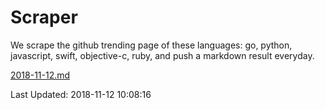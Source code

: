 # Scraper

We scrape the github trending page of these languages: go, python, javascript, swift, objective-c, ruby, and push a markdown result everyday.

[2018-11-12.md](https://github.com/henson/Scraper/blob/master/2018-11-12.md)

Last Updated: 2018-11-12 10:08:16